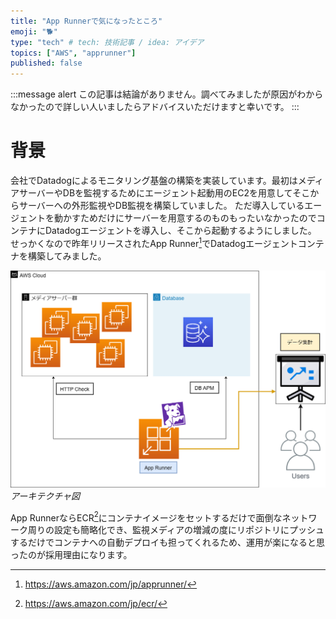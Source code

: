 ```yaml
---
title: "App Runnerで気になったところ"
emoji: "🐕"
type: "tech" # tech: 技術記事 / idea: アイデア
topics: ["AWS", "apprunner"]
published: false
---
```


:::message alert
この記事は結論がありません。調べてみましたが原因がわからなかったので詳しい人いましたらアドバイスいただけますと幸いです。
:::

# 背景
会社でDatadogによるモニタリング基盤の構築を実装しています。最初はメディアサーバーやDBを監視するためにエージェント起動用のEC2を用意してそこからサーバーへの外形監視やDB監視を構築していました。
ただ導入しているエージェントを動かすためだけにサーバーを用意するのものもったいなかったのでコンテナにDatadogエージェントを導入し、そこから起動するようにしました。
せっかくなので昨年リリースされたApp Runner[^1]でDatadogエージェントコンテナを構築してみました。
[^1]: https://aws.amazon.com/jp/apprunner/

![](/images/app-runner-proxy/image7.png)
*アーキテクチャ図*

App RunnerならECR[^2]にコンテナイメージをセットするだけで面倒なネットワーク周りの設定も簡略化でき、監視メディアの増減の度にリポジトリにプッシュするだけでコンテナへの自動デプロイも担ってくれるため、運用が楽になると思ったのが採用理由になります。
[^2]: https://aws.amazon.com/jp/ecr/